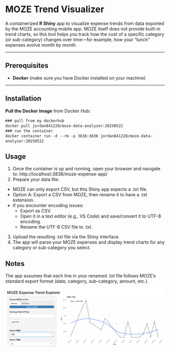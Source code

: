 # MOZE Trend Visualizer

A containerized **R Shiny** app to visualize expense trends from data exported by the MOZE accounting mobile app. MOZE itself does not provide built-in trend charts, so this tool helps you track how the cost of a specific category (or sub-category) changes over time—for example, how your “lunch” expenses evolve month by month.

---

## Prerequisites

- **Docker** (make sure you have Docker installed on your machine)

---

## Installation

**Pull the Docker image** from Docker Hub:

```
### pull from my dockerhub
docker pull jordan841220/moze-data-analyzer:20250522
### run the container
docker container run -d --rm -p 3838:3838 jordan841220/moze-data-analyzer:20250522
```

## Usage
1. Once the container is up and running, open your browser and navigate to: http://localhost:3838/moze-expense-app/
2. Prepare your data file:
- MOZE can only export CSV, but this Shiny app expects a .txt file.
- Option A: Export a CSV from MOZE, then rename it to have a .txt extension.
- if you encounter encoding issues:
    - Export as CSV.
    - Open it in a text editor (e.g., VS Code) and save/convert it to UTF-8 encoding.
    - Rename the UTF-8 CSV file to .txt.
3. Upload the resulting .txt file via the Shiny interface.
4. The app will parse your MOZE expenses and display trend charts for any category or sub-category you select.

## Notes
The app assumes that each line in your renamed .txt file follows MOZE’s standard export format (date, category, sub-category, amount, etc.).

![無法顯示](images/image.png)

